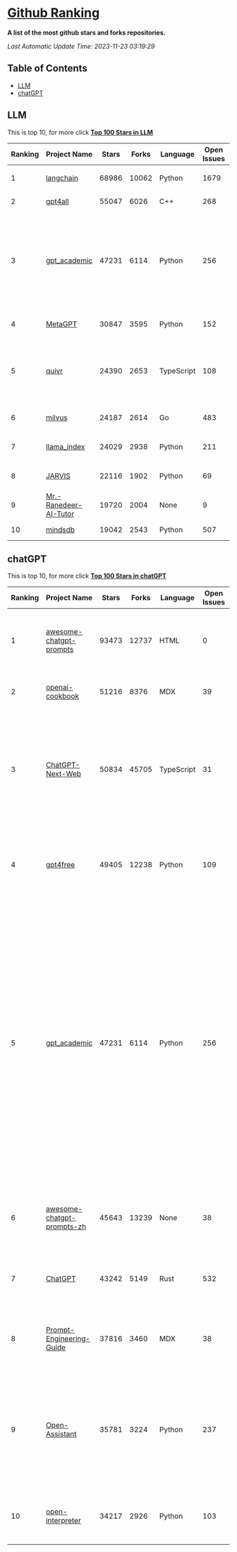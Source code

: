[Github Ranking](./README.md)
==========

**A list of the most github stars and forks repositories.**

*Last Automatic Update Time: 2023-11-23 03:19:29*

## Table of Contents
 * [LLM](#LLM)
 * [chatGPT](#chatGPT)

## LLM

This is top 10, for more click **[Top 100 Stars in LLM](Top100/LLM.md)**

| Ranking | Project Name | Stars | Forks | Language | Open Issues | Description | Last Commit |
| ------- | ------------ | ----- | ----- | -------- | ----------- | ----------- | ----------- |
| 1 | [langchain](https://github.com/langchain-ai/langchain) | 68986 | 10062 | Python | 1679 | ⚡ Building applications with LLMs through composability ⚡ | 2023-11-23T03:17:37Z |
| 2 | [gpt4all](https://github.com/nomic-ai/gpt4all) | 55047 | 6026 | C++ | 268 | gpt4all: open-source LLM chatbots that you can run anywhere | 2023-11-22T14:10:49Z |
| 3 | [gpt_academic](https://github.com/binary-husky/gpt_academic) | 47231 | 6114 | Python | 256 | 为ChatGPT/GLM提供实用化交互界面，特别优化论文阅读/润色/写作体验，模块化设计，支持自定义快捷按钮&函数插件，支持Python和C++等项目剖析&自译解功能，PDF/LaTex论文翻译&总结功能，支持并行问询多种LLM模型，支持chatglm2等本地模型。兼容文心一言, moss, llama2, rwkv, claude2, 通义千问, 书生, 讯飞星火等。 | 2023-11-22T15:44:39Z |
| 4 | [MetaGPT](https://github.com/geekan/MetaGPT) | 30847 | 3595 | Python | 152 | 🌟 The Multi-Agent Framework: Given one line Requirement, return PRD, Design, Tasks, Repo | 2023-11-23T01:30:00Z |
| 5 | [quivr](https://github.com/StanGirard/quivr) | 24390 | 2653 | TypeScript | 108 |  🧠 Your supercharged Second Brain 🧠 Your personal productivity assistant to chat with your dumped files (PDF, CSV)  & apps using GPT 3.5 / 4 turbo, Private, Anthropic, VertexAI, LLMs that you can share with users !  Alternative to OpenAI GPTs  | 2023-11-22T21:14:58Z |
| 6 | [milvus](https://github.com/milvus-io/milvus) | 24187 | 2614 | Go | 483 | A cloud-native vector database, storage for next generation AI applications | 2023-11-23T03:19:01Z |
| 7 | [llama_index](https://github.com/run-llama/llama_index) | 24029 | 2938 | Python | 211 | LlamaIndex (formerly GPT Index) is a data framework for your LLM applications | 2023-11-23T01:55:24Z |
| 8 | [JARVIS](https://github.com/microsoft/JARVIS) | 22116 | 1902 | Python | 69 | JARVIS, a system to connect LLMs with ML community. Paper: https://arxiv.org/pdf/2303.17580.pdf | 2023-10-24T17:41:40Z |
| 9 | [Mr.-Ranedeer-AI-Tutor](https://github.com/JushBJJ/Mr.-Ranedeer-AI-Tutor) | 19720 | 2004 | None | 9 | A GPT-4 AI Tutor Prompt for customizable personalized learning experiences. | 2023-11-18T21:18:14Z |
| 10 | [mindsdb](https://github.com/mindsdb/mindsdb) | 19042 | 2543 | Python | 507 | MindsDB connects AI models to real time data | 2023-11-22T22:55:01Z |


## chatGPT

This is top 10, for more click **[Top 100 Stars in chatGPT](Top100/chatGPT.md)**

| Ranking | Project Name | Stars | Forks | Language | Open Issues | Description | Last Commit |
| ------- | ------------ | ----- | ----- | -------- | ----------- | ----------- | ----------- |
| 1 | [awesome-chatgpt-prompts](https://github.com/f/awesome-chatgpt-prompts) | 93473 | 12737 | HTML | 0 | This repo includes ChatGPT prompt curation to use ChatGPT better. | 2023-11-22T19:01:36Z |
| 2 | [openai-cookbook](https://github.com/openai/openai-cookbook) | 51216 | 8376 | MDX | 39 | Examples and guides for using the OpenAI API | 2023-11-21T22:30:38Z |
| 3 | [ChatGPT-Next-Web](https://github.com/Yidadaa/ChatGPT-Next-Web) | 50834 | 45705 | TypeScript | 31 | A well-designed cross-platform ChatGPT UI (Web / PWA / Linux / Win / MacOS). 一键拥有你自己的跨平台 ChatGPT 应用。 | 2023-11-23T03:02:44Z |
| 4 | [gpt4free](https://github.com/xtekky/gpt4free) | 49405 | 12238 | Python | 109 | The official gpt4free repository \| various collection of powerful language models | 2023-11-22T20:22:20Z |
| 5 | [gpt_academic](https://github.com/binary-husky/gpt_academic) | 47231 | 6114 | Python | 256 | 为ChatGPT/GLM提供实用化交互界面，特别优化论文阅读/润色/写作体验，模块化设计，支持自定义快捷按钮&函数插件，支持Python和C++等项目剖析&自译解功能，PDF/LaTex论文翻译&总结功能，支持并行问询多种LLM模型，支持chatglm2等本地模型。兼容文心一言, moss, llama2, rwkv, claude2, 通义千问, 书生, 讯飞星火等。 | 2023-11-22T15:44:39Z |
| 6 | [awesome-chatgpt-prompts-zh](https://github.com/PlexPt/awesome-chatgpt-prompts-zh) | 45643 | 13239 | None | 38 | ChatGPT 中文调教指南。各种场景使用指南。学习怎么让它听你的话。 | 2023-11-10T13:16:59Z |
| 7 | [ChatGPT](https://github.com/lencx/ChatGPT) | 43242 | 5149 | Rust | 532 | 🔮 ChatGPT Desktop Application (Mac, Windows and Linux) | 2023-10-27T07:06:07Z |
| 8 | [Prompt-Engineering-Guide](https://github.com/dair-ai/Prompt-Engineering-Guide) | 37816 | 3460 | MDX | 38 | 🐙 Guides, papers, lecture, notebooks and resources for prompt engineering | 2023-11-16T16:53:49Z |
| 9 | [Open-Assistant](https://github.com/LAION-AI/Open-Assistant) | 35781 | 3224 | Python | 237 | OpenAssistant is a chat-based assistant that understands tasks, can interact with third-party systems, and retrieve information dynamically to do so. | 2023-11-20T15:14:36Z |
| 10 | [open-interpreter](https://github.com/KillianLucas/open-interpreter) | 34217 | 2926 | Python | 103 | OpenAI's Code Interpreter in your terminal, running locally | 2023-11-21T15:28:24Z |

